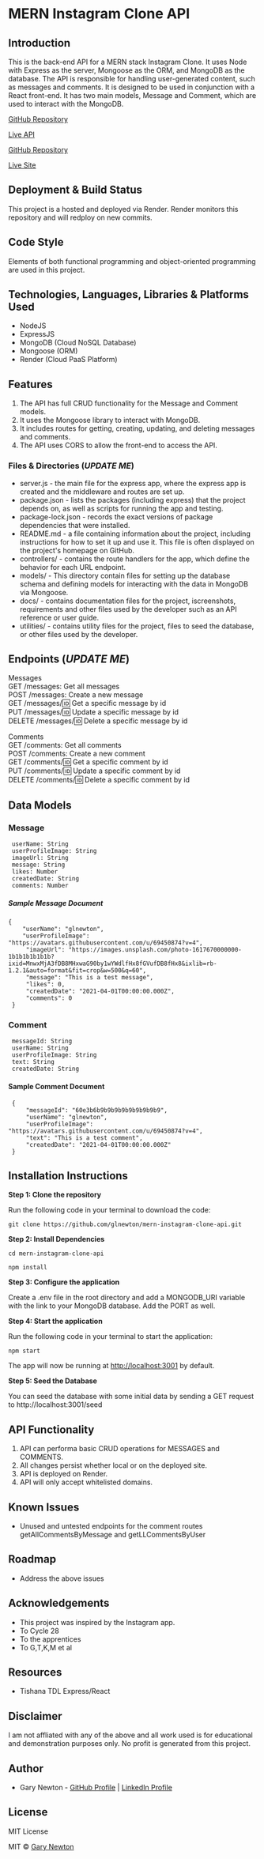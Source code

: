 # MERN Instagram Clone API

## Introduction

This is the back-end API for a MERN stack Instagram Clone. It uses Node with Express as the server, Mongoose as the ORM, and MongoDB as the database. The API is responsible for handling user-generated content, such as messages and comments. It is designed to be used in conjunction with a React front-end. It has two main models, Message and Comment, which are used to interact with the MongoDB.

[GitHub Repository](https://github.com/glnewton/mern-instagram-clone-api)

[Live API](https://mern-instagram-clone-api.onrender.com)

[GitHub Repository](https://github.com/glnewton/mern-instagram-clone-ui)

[Live Site](https://mern-instagram-clone-ui.onrender.com)

## Deployment & Build Status

This project is a hosted and deployed via Render. Render monitors this repository and will redploy on new commits.

## Code Style

Elements of both functional programming and object-oriented programming are used in this project.

## Technologies, Languages, Libraries & Platforms Used

- NodeJS
- ExpressJS
- MongoDB (Cloud NoSQL Database)
- Mongoose (ORM)
- Render (Cloud PaaS Platform)

## Features

1. The API has full CRUD functionality for the Message and Comment models.
2. It uses the Mongoose library to interact with MongoDB.
3. It includes routes for getting, creating, updating, and deleting messages and comments.
4. The API uses CORS to allow the front-end to access the API.


### Files & Directories (***UPDATE ME***)

- server.js - the main file for the express app, where the express app is created and the middleware and routes are set up.  
- package.json - lists the packages (including express) that the project depends on, as well as scripts for running the app and testing.  
- package-lock.json - records the exact versions of package dependencies that were installed.  
- README.md - a file containing information about the project, including instructions for how to set it up and use it. This file is often displayed on the project's homepage on GitHub.  
- controllers/ - contains the route handlers for the app, which define the behavior for each URL endpoint.  
- models/ - This directory contain files for setting up the database schema and defining models for interacting with the data in MongoDB via Mongoose.  
- docs/ - contains documentation files for the project, iscreenshots, requirements and other files used by the developer such as an API reference or user guide.  
- utilities/ - contains utility files for the project, files to seed the database, or other files used by the developer.  

## Endpoints (***UPDATE ME***)

Messages  
    GET /messages: Get all messages  
    POST /messages: Create a new message  
    GET /messages/:id: Get a specific message by id  
    PUT /messages/:id: Update a specific message by id  
    DELETE /messages/:id: Delete a specific message by id  

Comments  
    GET /comments: Get all comments  
    POST /comments: Create a new comment  
    GET /comments/:id: Get a specific comment by id  
    PUT /comments/:id: Update a specific comment by id  
    DELETE /comments/:id: Delete a specific comment by id  

## Data Models

### Message  
     userName: String  
     userProfileImage: String  
     imageUrl: String  
     message: String  
     likes: Number  
     createdDate: String  
     comments: Number  

##### Sample Message Document

```
{
    "userName": "glnewton",
    "userProfileImage": "https://avatars.githubusercontent.com/u/69450874?v=4",
     "imageUrl": "https://images.unsplash.com/photo-1617670000000-1b1b1b1b1b1b?ixid=MnwxMjA3fDB8MHxwaG90by1wYWdlfHx8fGVufDB8fHx8&ixlib=rb-1.2.1&auto=format&fit=crop&w=500&q=60",
     "message": "This is a test message",
     "likes": 0,
     "createdDate": "2021-04-01T00:00:00.000Z",
     "comments": 0
 }
```
### Comment  
     messageId: String  
     userName: String  
     userProfileImage: String  
     text: String  
     createdDate: String  

#### Sample Comment Document  

```
 {
     "messageId": "60e3b6b9b9b9b9b9b9b9b9b9",
     "userName": "glnewton",
     "userProfileImage": "https://avatars.githubusercontent.com/u/69450874?v=4",
     "text": "This is a test comment",
     "createdDate": "2021-04-01T00:00:00.000Z"
 }
```

## Installation Instructions

**Step 1: Clone the repository**  

Run the following code in your terminal to download the code:  

`git clone https://github.com/glnewton/mern-instagram-clone-api.git`

**Step 2: Install Dependencies**

`cd mern-instagram-clone-api`

`npm install`

**Step 3: Configure the application**

Create a .env file in the root directory and add a MONGODB_URI variable with the link to your MongoDB database. Add the PORT as well.


**Step 4: Start the application**

Run the following code in your terminal to start the application:

`npm start`

The app will now be running at <http://localhost:3001> by default.

**Step 5: Seed the Database**

You can seed the database with some initial data by sending a GET request to http://localhost:3001/seed

## API Functionality

1. API can performa basic CRUD operations for MESSAGES and COMMENTS.
2. All changes persist whether local or on the deployed site.
3. API is deployed on Render.
4. API will only accept whitelisted domains.

## Known Issues

- Unused and untested endpoints for the comment routes getAllCommentsByMessage and getLLCommentsByUser

## Roadmap

- Address the above issues

## Acknowledgements  

- This project was inspired by the Instagram app.
- To Cycle 28
- To the apprentices
- To G,T,K,M et al

## Resources

- Tishana TDL Express/React

## Disclaimer

I am not affliated with any of the above and all work used is for educational and demonstration purposes only. No profit is generated from this project.

## Author

- Gary Newton - [GitHub Profile](https://github.com/glnewton)  |  [LinkedIn Profile](https://www.linkedin.com/in/gary-newton-developer/)

## License

MIT License

MIT © [Gary Newton]()

